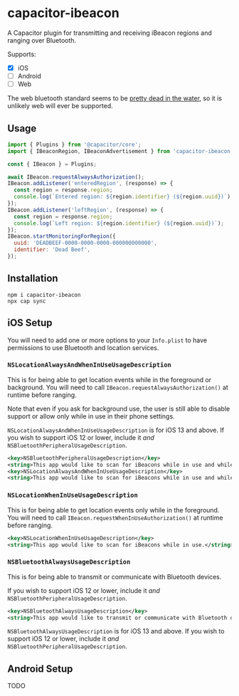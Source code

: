 # capacitor-ibeacon

A Capacitor plugin for transmitting and receiving iBeacon regions and ranging over Bluetooth.

Supports:

* [x] iOS
* [ ] Android
* [ ] Web

The web bluetooth standard seems to be [pretty dead in the water](https://github.com/WebBluetoothCG/web-bluetooth/blob/master/implementation-status.md), so it is unlikely web will ever be supported.

## Usage

```javascript
import { Plugins } from '@capacitor/core';
import { IBeaconRegion, IBeaconAdvertisement } from 'capacitor-ibeacon';

const { IBeacon } = Plugins;

await IBeacon.requestAlwaysAuthorization();
IBeacon.addListener('enteredRegion', (response) => {
  const region = response.region;
  console.log(`Entered region: ${region.identifier} (${region.uuid})`);
});
IBeacon.addListener('leftRegion', (response) => {
  const region = response.region;
  console.log(`Left region: ${region.identifier} (${region.uuid})`);
});
IBeacon.startMonitoringForRegion({
  uuid: 'DEADBEEF-0000-0000-0000-000000000000',
  identifier: 'Dead Beef',
});
```

## Installation

```shell
npm i capacitor-ibeacon
npx cap sync
```

## iOS Setup

You will need to add one or more options to your `Info.plist` to have permissions to use Bluetooth and location services.

### `NSLocationAlwaysAndWhenInUseUsageDescription`

This is for being able to get location events while in the foreground or background.
You will need to call `IBeacon.requestAlwaysAuthorization()` at runtime before ranging.

Note that even if you ask for background use, the user is still able to disable support
or allow only while in use in their phone settings.

`NSLocationAlwaysAndWhenInUseUsageDescription` is for iOS 13 and above.
If you wish to support iOS 12 or lower, include it _and_ `NSBluetoothPeripheralUsageDescription`.

```xml
<key>NSBluetoothPeripheralUsageDescription</key>
<string>This app would like to scan for iBeacons while in use and while in the background.</string>
<key>NSLocationAlwaysAndWhenInUseUsageDescription</key>
<string>This app would like to scan for iBeacons while in use and while in the background.</string>
```

### `NSLocationWhenInUseUsageDescription`

This is for being able to get location events only while in the foreground.
You will need to call `IBeacon.requestWhenInUseAuthorization()` at runtime before ranging.

```xml
<key>NSLocationWhenInUseUsageDescription</key>
<string>This app would like to scan for iBeacons while in use.</string>
```

### `NSBluetoothAlwaysUsageDescription`

This is for being able to transmit or communicate with Bluetooth devices.

If you wish to support iOS 12 or lower, include it _and_ `NSBluetoothPeripheralUsageDescription`.

```xml
<key>NSBluetoothAlwaysUsageDescription</key>
<string>This app would like to transmit or communicate with Bluetooth devices.</string>
```

`NSBluetoothAlwaysUsageDescription` is for iOS 13 and above.
If you wish to support iOS 12 or lower, include it _and_ `NSBluetoothPeripheralUsageDescription`.

## Android Setup

TODO
